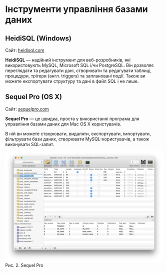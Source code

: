 # Інструменти управління базами даних

## HeidiSQL (Windows)

Сайт: [heidisql.com](https://www.heidisql.com/)

**HeidiSQL** — надійний інструмент для веб-розробників, які використовують MySQL, Microsoft SQL і/чи PostgreSQL. Він дозволяє переглядати та редагувати дані, створювати та редагувати таблиці, процедури, трігери (англ. triggers) та заплановані події. Також ви можете експортувати структуру та дані в файл SQL і не лише.

## Sequel Pro (OS X)

Сайт: [sequelpro.com](https://www.sequelpro.com/)

**Sequel Pro** — це швидка, проста у використанні програма для управління базами даних для Mac OS X користувачів.

В ній ви можете створювати, видаляти, експортувати, імпортувати, фільтрувати бази даних, створювати MySQL-користувачів, а також виконувати SQL-запит.

![Sequel Pro](/mysql/sequel_pro.png)
Рис. 2. Sequel Pro